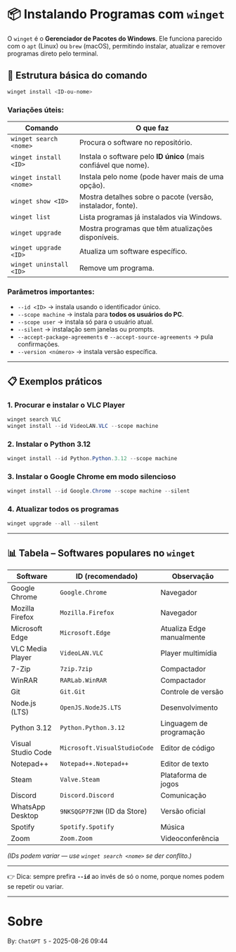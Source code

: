 # 📦 Instalando Programas com `winget`

O `winget` é o **Gerenciador de Pacotes do Windows**. Ele funciona parecido com o `apt` (Linux) ou `brew` (macOS), permitindo instalar, atualizar e remover programas direto pelo terminal.

## 🔧 Estrutura básica do comando

```powershell
winget install <ID-ou-nome>
```

### Variações úteis:

| Comando                 | O que faz                                                       |
| ----------------------- | --------------------------------------------------------------- |
| `winget search <nome>`  | Procura o software no repositório.                              |
| `winget install <ID>`   | Instala o software pelo **ID único** (mais confiável que nome). |
| `winget install <nome>` | Instala pelo nome (pode haver mais de uma opção).               |
| `winget show <ID>`      | Mostra detalhes sobre o pacote (versão, instalador, fonte).     |
| `winget list`           | Lista programas já instalados via Windows.                      |
| `winget upgrade`        | Mostra programas que têm atualizações disponíveis.              |
| `winget upgrade <ID>`   | Atualiza um software específico.                                |
| `winget uninstall <ID>` | Remove um programa.                                             |

### Parâmetros importantes:

* `--id <ID>` → instala usando o identificador único.
* `--scope machine` → instala para **todos os usuários do PC**.
* `--scope user` → instala só para o usuário atual.
* `--silent` → instalação sem janelas ou prompts.
* `--accept-package-agreements` e `--accept-source-agreements` → pula confirmações.
* `--version <número>` → instala versão específica.

---

## 📋 Exemplos práticos

### 1. Procurar e instalar o **VLC Player**

```powershell
winget search VLC
winget install --id VideoLAN.VLC --scope machine
```

### 2. Instalar o **Python 3.12**

```powershell
winget install --id Python.Python.3.12 --scope machine
```

### 3. Instalar o **Google Chrome** em modo silencioso

```powershell
winget install --id Google.Chrome --scope machine --silent
```

### 4. Atualizar todos os programas

```powershell
winget upgrade --all --silent
```

---

## 📊 Tabela – Softwares populares no `winget`

| Software           | ID (recomendado)             | Observação                |
| ------------------ | ---------------------------- | ------------------------- |
| Google Chrome      | `Google.Chrome`              | Navegador                 |
| Mozilla Firefox    | `Mozilla.Firefox`            | Navegador                 |
| Microsoft Edge     | `Microsoft.Edge`             | Atualiza Edge manualmente |
| VLC Media Player   | `VideoLAN.VLC`               | Player multimídia         |
| 7-Zip              | `7zip.7zip`                  | Compactador               |
| WinRAR             | `RARLab.WinRAR`              | Compactador               |
| Git                | `Git.Git`                    | Controle de versão        |
| Node.js (LTS)      | `OpenJS.NodeJS.LTS`          | Desenvolvimento           |
| Python 3.12        | `Python.Python.3.12`         | Linguagem de programação  |
| Visual Studio Code | `Microsoft.VisualStudioCode` | Editor de código          |
| Notepad++          | `Notepad++.Notepad++`        | Editor de texto           |
| Steam              | `Valve.Steam`                | Plataforma de jogos       |
| Discord            | `Discord.Discord`            | Comunicação               |
| WhatsApp Desktop   | `9NKSQGP7F2NH` (ID da Store) | Versão oficial            |
| Spotify            | `Spotify.Spotify`            | Música                    |
| Zoom               | `Zoom.Zoom`                  | Videoconferência          |

*(IDs podem variar — use `winget search <nome>` se der conflito.)*

---

👉 Dica: sempre prefira **`--id`** ao invés de só o nome, porque nomes podem se repetir ou variar.

---

# Sobre

By: `ChatGPT 5` - 2025-08-26 09:44

